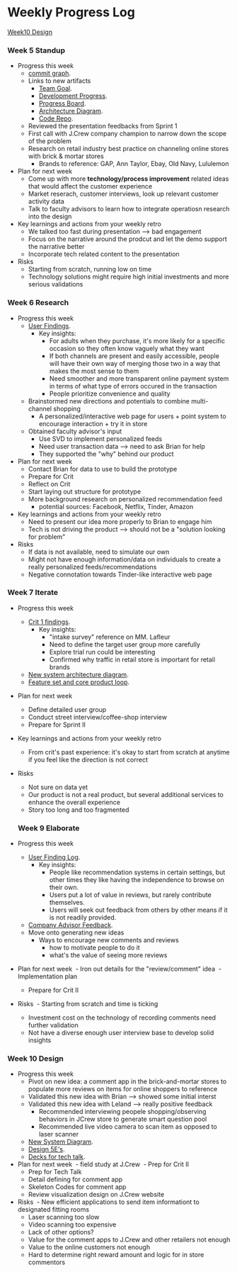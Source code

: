 # Weekly Progress Log

[Week10 Design](#Week-10-Design)

### Week 5 Standup
- Progress this week
  - [commit graph](https://github.com/jf442/JCrewCT_CodeRepo/graphs/commit-activity).
  - Links to new artifacts
    - [Team Goal](https://docs.google.com/document/d/1iM12yNmy1GhP-ksFScVJOj9Kns1BSlYSXrQ_8zsqIAg/edit#).
    - [Development Progress](https://docs.google.com/document/d/1iM12yNmy1GhP-ksFScVJOj9Kns1BSlYSXrQ_8zsqIAg/edit#).
    - [Progress Board](https://github.com/ct-product-challenge-2017/jcrew-brick-mortar/projects/1).
    - [Architecture Diagram](https://docs.google.com/document/d/1FBsHyKVpK-1rtBghizwBRCUFqoA-K3RAkYqksWTIljQ/edit).
    - [Code Repo](https://github.com/jf442/JCrewCT_CodeRepo).
  - Reviewed the presentation feedbacks from Sprint 1
  - First call with J.Crew company champion to narrow down the scope of the problem
  - Research on retail industry best practice on channeling online stores with brick & mortar stores
    - Brands to reference: GAP, Ann Taylor, Ebay, Old Navy, Lululemon
- Plan for next week
  - Come up with more **technology/process improvement** related ideas that would affect the customer experience
  - Market reserach, customer interviews, look up relevant customer activity data
  - Talk to faculty advisors to learn how to integrate operatiosn research into the design
- Key learnings and actions from your weekly retro
  - We talked too fast during presentation --> bad engagement 
  - Focus on the narrative around the prodcut and let the demo support the narrative better
  - Incorporate tech related content to the presentation 
- Risks
  - Starting from scratch, running low on time
  - Technology solutions might require high initial investments and more serious validations

### Week 6 Research
- Progress this week
  - [User Findings](https://docs.google.com/document/d/1Bl7DeKl-SrKuea8e06HaOWtRDu8C16iHer_SU2HNGTA/edit).
    - Key insights:
      - For adults when they purchase, it's more likely for a specific occasion so they often know vaguely what they want
      - If both channels are present and easily accessible, people will have their own way of merging those two in a way that makes the most sense to them
      - Need smoother and more transparent online payment system in terms of what type of errors occured in the transaction
      - People prioritize convenience and quality
  - Brainstormed new directions and potentials to combine multi-channel shopping
    - A personalized/interactive web page for users + point system to encourage interaction + try it in store 
  - Obtained faculty advisor's input
    - Use SVD to implement personalized feeds
    - Need user transaction data --> need to ask Brian for help
    - They supported the "why" behind our product  
- Plan for next week
  - Contact Brian for data to use to build the prototype
  - Prepare for Crit
  - Reflect on Crit
  - Start laying out structure for prototype 
  - More background research on personalized recommendation feed
    - potential sources: Facebook, Netflix, Tinder, Amazon 
- Key learnings and actions from your weekly retro
  - Need to present our idea more properly to Brian to engage him
  - Tech is not driving the product --> should not be a "solution looking for problem"
- Risks
  - If data is not available, need to simulate our own
  - Might not have enough information/data on individuals to create a really personalized feeds/recommendations
  - Negative connotation towards Tinder-like interactive web page 
  
### Week 7 Iterate
- Progress this week
  - [Crit 1 findings](https://docs.google.com/document/d/18_y-KxBQ_z8mMFFdmcd_GFZY78b00Xhd_r5VWHHqr2E/edit).
    - Key insights:
      - "intake survey" reference on MM. Lafleur
      - Need to define the target user group more carefully
      - Explore trial run could be interesting
      - Confirmed why traffic in retail store is important for retail brands
  - [New system architecture diagram](https://docs.google.com/document/d/14SQIJRrK4Qb_oRiNL8j1QylLe9Q86y1T0l_zUjLVlJw/edit).
  - [Feature set and core product loop](https://docs.google.com/presentation/d/1OmZ1G8TfrQaRD2C8AvCQTnVGvm6XgRyBUhXFoUwU8Oo/edit#slide=id.g25a001c5ba_0_75).
- Plan for next week
  - Define detailed user group
  - Conduct street interview/coffee-shop interview
  - Prepare for Sprint II
- Key learnings and actions from your weekly retro
  - From crit's past experience: it's okay to start from scratch at anytime if you feel like the direction is not correct
- Risks
  - Not sure on data yet
  - Our product is not a real product, but several additional services to enhance the overall experience
  - Story too long and too fragmented 

  
  ### Week 9 Elaborate
- Progress this week
  - [User Finding Log](https://docs.google.com/document/d/1wWE-j7Homer-LDsxku0t0KVc2QvIAEAuTuOzSl_VRnQ/edit).
    - Key insights:
      - People like recommendation systems in certain settings, but other times they like having the independence to browse on their own.
      - Users put a lot of value in reviews, but rarely contribute themselves.
      - Users will seek out feedback from others by other means if it is not readily provided.
  - [Company Advisor Feedback](https://docs.google.com/document/d/1iHaIM59hrmPUodE0Tm6H_dDI9Gsr21MzidLLj1YTXOM/edit).
  - Move onto generating new ideas
    - Ways to encourage new comments and reviews
      - how to motivate people to do it
      - what's the value of seeing more reviews
- Plan for next week
  - Iron out details for the "review/comment" idea
  - Implementation plan
  - Prepare for Crit II
- Risks
  - Starting from scratch and time is ticking 
  - Investment cost on the technology of recording comments need further validation
  - Not have a diverse enough user interview base to develop solid insights 


### Week 10 Design
- Progress this week
  - Pivot on new idea: a comment app in the brick-and-mortar stores to populate more reviews on items for online shoppers to reference 
  - Validated this new idea with Brian --> showed some initial interst
  - Validated this new idea with Leland --> really positive feedback
    - Recommended interviewing peopele shopping/observing behaviors in JCrew store to generate smart question pool
    - Recommended live video camera to scan item as opposed to laser scanner
  - [New System Diagram](https://drive.google.com/drive/u/0/folders/0B9ETzEoqK-Atd2pZcG9VWHBTMWc).
  - [Design 5E's]().
  - [Decks for tech talk]().
- Plan for next week
  - field study at J.Crew 
  - Prep for Crit II
  - Prep for Tech Talk
  - Detail defining for comment app
  - Skeleton Codes for comment app
  - Review visualization design on J.Crew website 
- Risks
  - New efficient applications to send item informationt to designated fitting rooms
    - Laser scanning too slow
    - Video scanning too expensive
    - Lack of other options?
  - Value for the comment apps to J.Crew and other retailers not enough
  - Value to the online customers not enough
  - Hard to determine right reward amount and logic for in store commentors 

